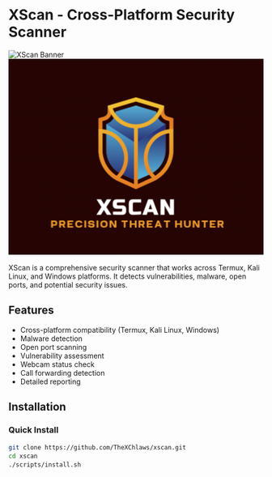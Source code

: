 # XScan - Cross-Platform Security Scanner

![XScan Banner](docs/banner.png)
![XScan Logo](docs/logo.png)

XScan is a comprehensive security scanner that works across Termux, Kali Linux, and Windows platforms. It detects vulnerabilities, malware, open ports, and potential security issues.

## Features

- Cross-platform compatibility (Termux, Kali Linux, Windows)
- Malware detection
- Open port scanning
- Vulnerability assessment
- Webcam status check
- Call forwarding detection
- Detailed reporting

## Installation

### Quick Install

```bash
git clone https://github.com/TheXChlaws/xscan.git
cd xscan
./scripts/install.sh